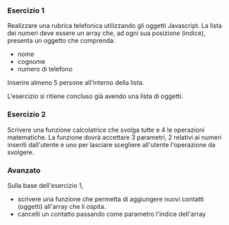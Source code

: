 ### Esercizio 1

Realizzare una rubrica telefonica utilizzando gli oggetti Javascript.
La lista dei numeri deve essere un array che, ad ogni sua posizione (indice), presenta un oggetto che comprenda:

- nome
- cognome
- numero di telefono

Inserire almeno 5 persone all'interno della lista.

L'esercizio si ritiene concluso già avendo una lista di oggetti.

### Esercizio 2

Scrivere una funzione calcolatrice che svolga tutte e 4 le operazioni matematiche.
La funzione dovrà accettare 3 parametri, 2 relativi ai numeri inseriti dall'utente e uno per lasciare scegliere all'utente l'operazione da svolgere.

### Avanzato

Sulla base dell'esercizio 1,

- scrivere una funzione che permetta di aggiungere nuovi contatti (oggetti) all'array che li ospita.
- cancelli un contatto passando come parametro l'indice dell'array
